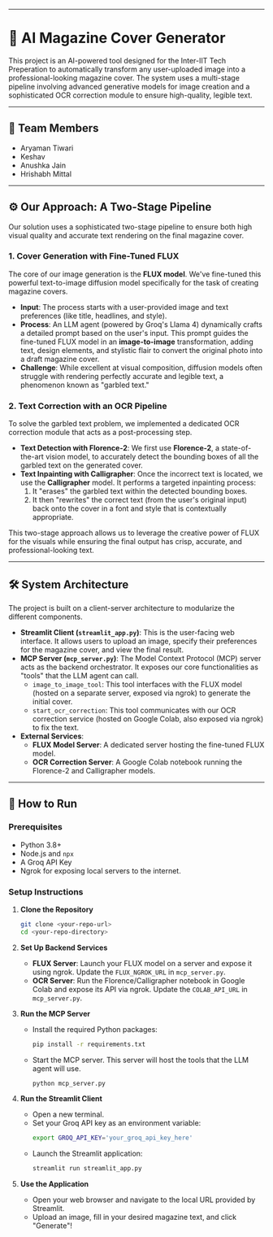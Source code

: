 
-----

# 📰 AI Magazine Cover Generator

This project is an AI-powered tool designed for the Inter-IIT Tech Preperation to automatically transform any user-uploaded image into a professional-looking magazine cover. The system uses a multi-stage pipeline involving advanced generative models for image creation and a sophisticated OCR correction module to ensure high-quality, legible text.

-----

## 👥 Team Members

  * Aryaman Tiwari
  * Keshav
  * Anushka Jain
  * Hrishabh Mittal

-----

## ⚙️ Our Approach: A Two-Stage Pipeline

Our solution uses a sophisticated two-stage pipeline to ensure both high visual quality and accurate text rendering on the final magazine cover.

### 1\. Cover Generation with Fine-Tuned FLUX

The core of our image generation is the **FLUX model**. We've fine-tuned this powerful text-to-image diffusion model specifically for the task of creating magazine covers.

  * **Input**: The process starts with a user-provided image and text preferences (like title, headlines, and style).
  * **Process**: An LLM agent (powered by Groq's Llama 4) dynamically crafts a detailed prompt based on the user's input. This prompt guides the fine-tuned FLUX model in an **image-to-image** transformation, adding text, design elements, and stylistic flair to convert the original photo into a draft magazine cover.
  * **Challenge**: While excellent at visual composition, diffusion models often struggle with rendering perfectly accurate and legible text, a phenomenon known as "garbled text."

### 2\. Text Correction with an OCR Pipeline

To solve the garbled text problem, we implemented a dedicated OCR correction module that acts as a post-processing step.

  * **Text Detection with Florence-2**: We first use **Florence-2**, a state-of-the-art vision model, to accurately detect the bounding boxes of all the garbled text on the generated cover.
  * **Text Inpainting with Calligrapher**: Once the incorrect text is located, we use the **Calligrapher** model. It performs a targeted inpainting process:
    1.  It "erases" the garbled text within the detected bounding boxes.
    2.  It then "rewrites" the correct text (from the user's original input) back onto the cover in a font and style that is contextually appropriate.

This two-stage approach allows us to leverage the creative power of FLUX for the visuals while ensuring the final output has crisp, accurate, and professional-looking text.

-----

## 🛠️ System Architecture

The project is built on a client-server architecture to modularize the different components.

  * **Streamlit Client (`streamlit_app.py`)**: This is the user-facing web interface. It allows users to upload an image, specify their preferences for the magazine cover, and view the final result.
  * **MCP Server (`mcp_server.py`)**: The Model Context Protocol (MCP) server acts as the backend orchestrator. It exposes our core functionalities as "tools" that the LLM agent can call.
      * `image_to_image_tool`: This tool interfaces with the FLUX model (hosted on a separate server, exposed via ngrok) to generate the initial cover.
      * `start_ocr_correction`: This tool communicates with our OCR correction service (hosted on Google Colab, also exposed via ngrok) to fix the text.
  * **External Services**:
      * **FLUX Model Server**: A dedicated server hosting the fine-tuned FLUX model.
      * **OCR Correction Server**: A Google Colab notebook running the Florence-2 and Calligrapher models.

-----

## 🚀 How to Run

### Prerequisites

  * Python 3.8+
  * Node.js and `npx`
  * A Groq API Key
  * Ngrok for exposing local servers to the internet.

### Setup Instructions

1.  **Clone the Repository**

    ```bash
    git clone <your-repo-url>
    cd <your-repo-directory>
    ```

2.  **Set Up Backend Services**

      * **FLUX Server**: Launch your FLUX model on a server and expose it using ngrok. Update the `FLUX_NGROK_URL` in `mcp_server.py`.
      * **OCR Server**: Run the Florence/Calligrapher notebook in Google Colab and expose its API via ngrok. Update the `COLAB_API_URL` in `mcp_server.py`.

3.  **Run the MCP Server**

      * Install the required Python packages:
        ```bash
        pip install -r requirements.txt
        ```
      * Start the MCP server. This server will host the tools that the LLM agent will use.
        ```bash
        python mcp_server.py
        ```

4.  **Run the Streamlit Client**

      * Open a new terminal.
      * Set your Groq API key as an environment variable:
        ```bash
        export GROQ_API_KEY='your_groq_api_key_here'
        ```
      * Launch the Streamlit application:
        ```bash
        streamlit run streamlit_app.py
        ```

5.  **Use the Application**

      * Open your web browser and navigate to the local URL provided by Streamlit.
      * Upload an image, fill in your desired magazine text, and click "Generate"\!

